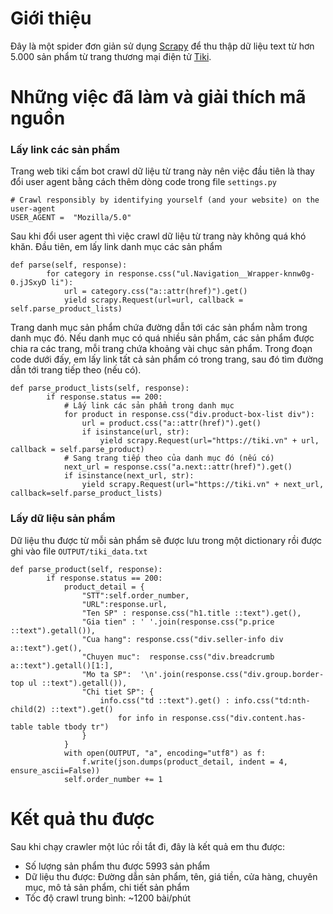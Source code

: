 # Giới thiệu
Đây là một spider đơn giản sử dụng [Scrapy](https://scrapy.org/) để thu thập dữ liệu text từ hơn 5.000 sản phẩm từ trang thương mại điện tử [Tiki](www.tiki.vn). 
# Những việc đã làm và giải thích mã nguồn
### Lấy link các sản phẩm
Trang web tiki cấm bot crawl dữ liệu từ trang này nên việc đầu tiên là thay đổi user agent bằng cách thêm dòng code trong file ```settings.py``` 
```
# Crawl responsibly by identifying yourself (and your website) on the user-agent
USER_AGENT =  "Mozilla/5.0" 
```
Sau khi đổi user agent thì việc crawl dữ liệu từ trang này không quá khó khăn.
Đầu tiên, em lấy link danh mục các sản phẩm
```
def parse(self, response):
        for category in response.css("ul.Navigation__Wrapper-knnw0g-0.jJSxyD li"):
            url = category.css("a::attr(href)").get()
            yield scrapy.Request(url=url, callback = self.parse_product_lists)
```
Trang danh mục sản phẩm chứa đường dẫn tới các sản phẩm nằm trong danh mục đó. Nếu danh mục có quá nhiều sản phẩm, các sản phẩm được chia ra các trang, mỗi trang chứa khoảng vài chục sản phẩm. Trong đoạn code dưới đấy, em lấy link tất cả sản phẩm có trong trang, sau đó tìm đường dẫn tới trang tiếp theo (nếu có).
```
def parse_product_lists(self, response):
        if response.status == 200:
            # Lấy link các sản phẩm trong danh mục
            for product in response.css("div.product-box-list div"):
                url = product.css("a::attr(href)").get()
                if isinstance(url, str):
                    yield scrapy.Request(url="https://tiki.vn" + url, callback = self.parse_product)
            # Sang trang tiếp theo của danh mục đó (nếu có)
            next_url = response.css("a.next::attr(href)").get()
            if isinstance(next_url, str):
                yield scrapy.Request(url="https://tiki.vn" + next_url, callback=self.parse_product_lists)
```
### Lấy dữ liệu sản phẩm
Dữ liệu thu được từ mỗi sản phẩm sẽ được lưu trong một dictionary rồi được ghi vào file ```OUTPUT/tiki_data.txt```
```
def parse_product(self, response):
        if response.status == 200:
            product_detail = {
                "STT":self.order_number,
                "URL":response.url,
                "Ten SP" : response.css("h1.title ::text").get(),
                "Gia tien" : ' '.join(response.css("p.price ::text").getall()),
                "Cua hang": response.css("div.seller-info div a::text").get(),
                "Chuyen muc":  response.css("div.breadcrumb a::text").getall()[1:],
                "Mo ta SP":  '\n'.join(response.css("div.group.border-top ul ::text").getall()),
                "Chi tiet SP": {
                    info.css("td ::text").get() : info.css("td:nth-child(2) ::text").get()
                        for info in response.css("div.content.has-table table tbody tr")
                }
            }
            with open(OUTPUT, "a", encoding="utf8") as f:
                f.write(json.dumps(product_detail, indent = 4, ensure_ascii=False))
            self.order_number += 1
```

# Kết quả thu được  
Sau khi chạy crawler một lúc rồi tắt đi, đây là kết quả em thu được:
  - Số lượng sản phẩm thu được 5993 sản phẩm
  - Dữ liệu thu được: Đường dẫn sản phẩm, tên, giá tiền, cửa hàng, chuyên mục, mô tả sản phẩm, chi tiết sản phẩm
  - Tốc độ crawl trung bình: ~1200 bài/phút  